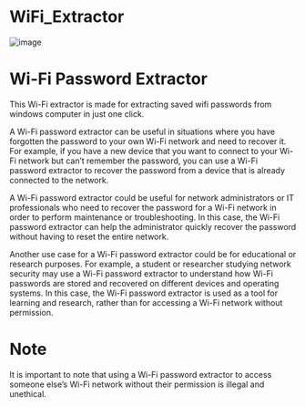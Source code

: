 # WiFi_Extractor

![image](https://user-images.githubusercontent.com/102409904/222530196-d5a4726e-4b8a-499d-9332-f80e7a4c0cae.png)

# Wi-Fi Password Extractor

This Wi-Fi extractor is made for extracting saved wifi passwords from windows computer in just one click.

A Wi-Fi password extractor can be useful in situations where you have forgotten the password to your own Wi-Fi network and need to recover it. For example, if you have a new device that you want to connect to your Wi-Fi network but can’t remember the password, you can use a Wi-Fi password extractor to recover the password from a device that is already connected to the network.

A Wi-Fi password extractor could be useful for network administrators or IT professionals who need to recover the password for a Wi-Fi network in order to perform maintenance or troubleshooting. In this case, the Wi-Fi password extractor can help the administrator quickly recover the password without having to reset the entire network.

Another use case for a Wi-Fi password extractor could be for educational or research purposes. For example, a student or researcher studying network security may use a Wi-Fi password extractor to understand how Wi-Fi passwords are stored and recovered on different devices and operating systems. In this case, the Wi-Fi password extractor is used as a tool for learning and research, rather than for accessing a Wi-Fi network without permission.

# Note
It is important to note that using a Wi-Fi password extractor to access someone else’s Wi-Fi network without their permission is illegal and unethical.
